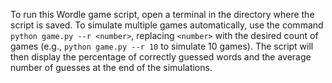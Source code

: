 To run this Wordle game script, open a terminal in the directory where the script is saved. To simulate multiple games automatically, use the command 
`python game.py --r <number>`, replacing `<number>` with the desired count of games (e.g., `python game.py --r 10` to simulate 10 games). 
The script will then display the percentage of correctly guessed words and the average number of guesses at the end of the simulations. 
